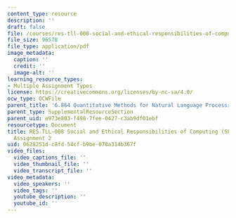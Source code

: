 ```yaml
---
content_type: resource
description: ''
draft: false
file: /courses/res-tll-008-social-and-ethical-responsibilities-of-computing-serc/0628251dc8fd54cfb9be078a314b367f_MITRES-TLL008F21-6864hw2.pdf
file_size: 96578
file_type: application/pdf
image_metadata:
  caption: ''
  credit: ''
  image-alt: ''
learning_resource_types:
- Multiple Assignment Types
license: https://creativecommons.org/licenses/by-nc-sa/4.0/
ocw_type: OCWFile
parent_title: '6.864 Quantitative Methods for Natural Language Processing '
parent_type: SupplementalResourceSection
parent_uid: e973e803-f498-7fee-0427-c3ab9df01ebf
resourcetype: Document
title: RES.TLL-008 Social and Ethical Responsibilities of Computing (SERC), 6.864
  Assignment 2
uid: 0628251d-c8fd-54cf-b9be-078a314b367f
video_files:
  video_captions_file: ''
  video_thumbnail_file: ''
  video_transcript_file: ''
video_metadata:
  video_speakers: ''
  video_tags: ''
  youtube_description: ''
  youtube_id: ''
---
```


